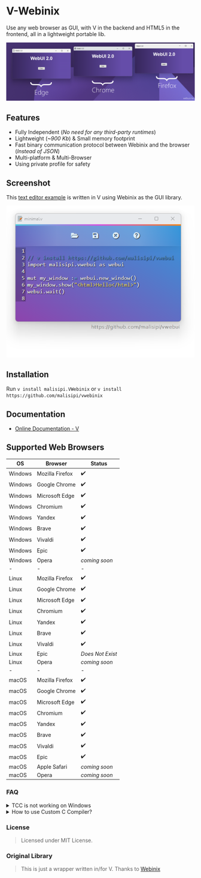 # V-Webinix

Use any web browser as GUI, with V in the backend and HTML5 in the frontend, all in a lightweight portable lib.

![ScreenShot](screenshot.png)

## Features

- Fully Independent (*No need for any third-party runtimes*)
- Lightweight (*~900 Kb*) & Small memory footprint
- Fast binary communication protocol between Webinix and the browser (*Instead of JSON*)
- Multi-platform & Multi-Browser
- Using private profile for safety

## Screenshot

This [text editor example](https://github.com/malisipi/vwebinix/tree/main/examples/text-editor) is written in V using Webinix as the GUI library.

![ScreenShot](v_example.png)

## Installation

Run `v install malisipi.VWebinix` or `v install https://github.com/malisipi/vwebinix`

## Documentation

 - [Online Documentation - V](https://webinix.me/docs/#/v_api)

## Supported Web Browsers

| OS | Browser | Status |
| ------ | ------ | ------ |
| Windows | Mozilla Firefox | ✔️ |
| Windows | Google Chrome | ✔️ |
| Windows | Microsoft Edge | ✔️ |
| Windows | Chromium | ✔️ |
| Windows | Yandex | ✔️ |
| Windows | Brave | ✔️ |
| Windows | Vivaldi | ✔️ |
| Windows | Epic | ✔️ |
| Windows | Opera | *coming soon* |
| - | - | - |
| Linux | Mozilla Firefox | ✔️ |
| Linux | Google Chrome | ✔️ |
| Linux | Microsoft Edge | ✔️ |
| Linux | Chromium | ✔️ |
| Linux | Yandex | ✔️ |
| Linux | Brave | ✔️ |
| Linux | Vivaldi | ✔️ |
| Linux | Epic | *Does Not Exist* |
| Linux | Opera | *coming soon* |
| - | - | - |
| macOS | Mozilla Firefox | ✔️ |
| macOS | Google Chrome | ✔️ |
| macOS | Microsoft Edge | ✔️ |
| macOS | Chromium | ✔️ |
| macOS | Yandex | ✔️ |
| macOS | Brave | ✔️ |
| macOS | Vivaldi | ✔️ |
| macOS | Epic | ✔️ |
| macOS | Apple Safari | *coming soon* |
| macOS | Opera | *coming soon* |

### FAQ

<details>
 <summary>TCC is not working on Windows</summary>
 
 > TCC have not a few header files. So you should use GCC or Clang on Windows. You can look up below to use how to use custom c compiler.
 
</details>
<details>
 <summary>How to use Custom C Compiler?</summary>
 
 > You can use a custom compiler with `-cc <compiler name>` flag
 
</details>

### License

> Licensed under MIT License.

### Original Library

> This is just a wrapper written in/for V. Thanks to [Webinix](https://github.com/webinix-dev/webinix)
